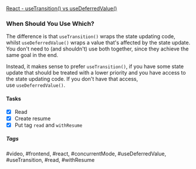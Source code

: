 [React - useTransition() vs useDeferredValue()](https://academind.com/tutorials/react-usetransition-vs-usedeferredvalue)

### When Should You Use Which?

The difference is that `useTransition()` wraps the state updating code, whilst `useDeferredValue()` wraps a value that's affected by the state update. You don't need to (and shouldn't) use both together, since they achieve the same goal in the end.

Instead, it makes sense to prefer `useTransition()`, if you have some state update that should be treated with a lower priority and you have access to the state updating code. If you don't have that access, use `useDeferredValue()`.

#### Tasks
- [x] Read
- [x] Create resume
- [x] Put tag `read` and `withResume`

##### Tags
#video, #frontend, #react, #concurrentMode, #useDeferredValue, #useTransition, #read, #withResume 
